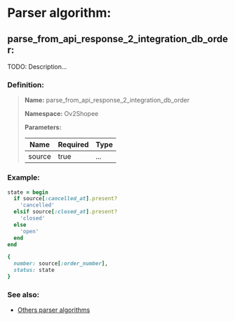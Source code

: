 # Parser algorithm:
 
## parse_from_api_response_2_integration_db_order:

TODO: Description...
    
### Definition:

> **Name:** parse_from_api_response_2_integration_db_order
> 
> **Namespace:** Ov2Shopee
>
> **Parameters:**
> 
> | Name | Required | Type |
> | --- | --- | --- |
> | source | true | ... |

### Example:
```RUBY
state = begin
  if source[:cancelled_at].present?
    'cancelled'
  elsif source[:closed_at].present?
    'closed'
  else
    'open'
  end
end

{
  number: source[:order_number],
  status: state
}
```

### See also:
* [Others parser algorithms](overview?id=parse_from_api_response_2_integration_db_order)